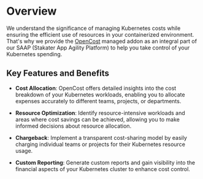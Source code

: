 # Overview

We understand the significance of managing Kubernetes costs while ensuring the efficient use of resources in your containerized environment. That's why we provide the [OpenCost](https://www.opencost.io/) managed addon as an integral part of our SAAP (Stakater App Agility Platform) to help you take control of your Kubernetes spending.

## Key Features and Benefits

- **Cost Allocation**: OpenCost offers detailed insights into the cost breakdown of your Kubernetes workloads, enabling you to allocate expenses accurately to different teams, projects, or departments.

- **Resource Optimization**: Identify resource-intensive workloads and areas where cost savings can be achieved, allowing you to make informed decisions about resource allocation.

- **Chargeback**: Implement a transparent cost-sharing model by easily charging individual teams or projects for their Kubernetes resource usage.

- **Custom Reporting**: Generate custom reports and gain visibility into the financial aspects of your Kubernetes cluster to enhance cost control.

